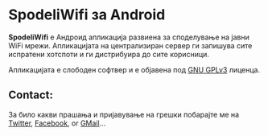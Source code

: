 SpodeliWifi за Android
======================

**SpodeliWifi** е Андроид апликација развиена за споделување на јавни WiFi мрежи. Апликацијата на централизиран сервер ги запишува сите испратени хотспоти и ги дистрибуира до сите корисници.

Апликацијата е слободен софтвер и е објавена под [GNU GPLv3](http://www.gnu.org/licenses/gpl-3.0.txt "GNU GPLv3") лиценца.

Contact:
-------

За било какви прашања и пријавување на грешки побарајте ме на [Twitter](http://twitter.com/drakuwa "Twitter"), [Facebook](http://www.facebook.com/drakuwa "Facebook"), or [GMail](mailto:drakuwa@gmail.com "Gmail")...
